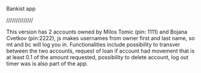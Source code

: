 Bankist app

//////////////

This version has 2 accounts owned by Milos Tomic (pin: 1111) and Bojana Cvetkov (pin:2222),
js makes usernames from owner first and last name, so mt and bc will log you in.
Functionalities include possibility to transver between the two accounts, request of loan if account had movement that is at least 0.1 of the amount requested, possibility to delete account, log out timer was is also part of the app.
